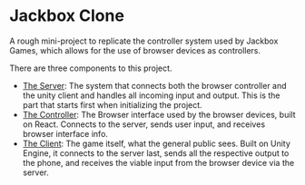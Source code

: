 # Jackbox Clone

A rough mini-project to replicate the controller system used by Jackbox Games, which allows for the use of browser devices as controllers.

There are three components to this project.
- [The Server](https://github.com/ParkerStraus/JackboxServer): The system that connects both the browser controller and the unity client and handles all incoming input and output. This is the part that starts first when initializing the project.
- [The Controller](https://github.com/ParkerStraus/JackboxController): The Browser interface used by the browser devices, built on React. Connects to the server, sends user input, and receives browser interface info.
- [The Client](https://github.com/ParkerStraus/JackboxClient): The game itself, what the general public sees. Built on Unity Engine, it connects to the server last, sends all the respective output to the phone, and receives the viable input from the browser device via the server.
